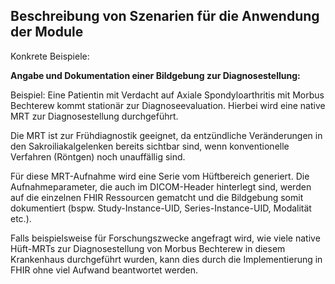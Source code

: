 ## Beschreibung von Szenarien für die Anwendung der Module

<!-- In diesem Abschnitt werden spezifische Anwendungsfälle und Beispiele für das Modul Bildgebung beschrieben.  -->


Konkrete Beispiele:

**Angabe und Dokumentation einer Bildgebung zur Diagnosestellung:**

Beispiel: Eine Patientin mit Verdacht auf Axiale Spondyloarthritis mit Morbus Bechterew kommt stationär zur Diagnoseevaluation. Hierbei wird eine native MRT zur Diagnosestellung durchgeführt.

Die MRT ist zur Frühdiagnostik geeignet, da entzündliche Veränderungen in den Sakroiliakalgelenken bereits sichtbar sind, wenn konventionelle Verfahren (Röntgen) noch unauffällig sind.

Für diese MRT-Aufnahme wird eine Serie vom Hüftbereich generiert. Die Aufnahmeparameter, die auch im DICOM-Header hinterlegt sind, werden auf die einzelnen FHIR Ressourcen gematcht und die Bildgebung somit dokumentiert (bspw. Study-Instance-UID, Series-Instance-UID, Modalität etc.).

Falls beispielsweise für Forschungszwecke angefragt wird, wie viele native Hüft-MRTs zur Diagnosestellung von Morbus Bechterew in diesem Krankenhaus durchgeführt wurden, kann dies durch die Implementierung in FHIR ohne viel Aufwand beantwortet werden.
